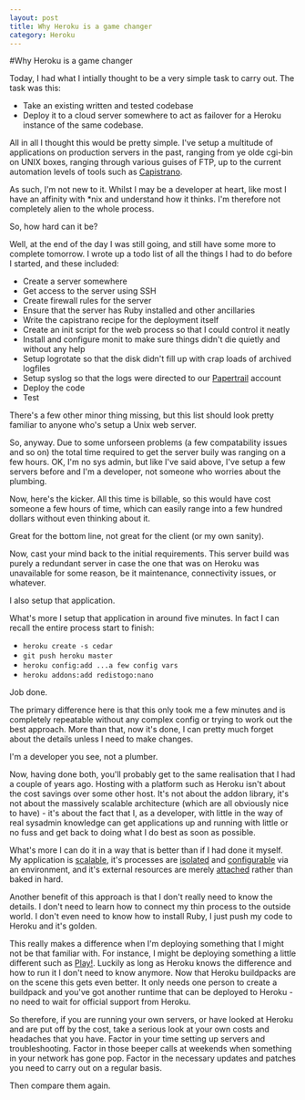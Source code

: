 ```yaml
---
layout: post
title: Why Heroku is a game changer
category: Heroku
---
```

#Why Heroku is a game changer

Today, I had what I intially thought to be a very simple task to carry
out.  The task was this:

* Take an existing written and tested codebase
* Deploy it to a cloud server somewhere to act as failover for a Heroku
  instance of the same codebase.

All in all I thought this would be pretty simple.  I've setup a
multitude of applications on production servers in the past, ranging
from ye olde cgi-bin on UNIX boxes, ranging through various guises of
FTP, up to the current automation levels of tools such as [Capistrano](https://github.com/capistrano/capistrano).

As such, I'm not new to it.  Whilst I may be a developer at heart, like
most I have an affinity with *nix and understand how it thinks.  I'm
therefore not completely alien to the whole process.

So, how hard can it be?

Well, at the end of the day I was still going, and still have some more
to complete tomorrow. I wrote up a todo list of all the things I had to
do before I started, and these included:

* Create a server somewhere
* Get access to the server using SSH
* Create firewall rules for the server
* Ensure that the server has Ruby installed and other ancillaries
* Write the capistrano recipe for the deployment itself
* Create an init script for the web process so that I could control it
  neatly
* Install and configure monit to make sure things didn't die quietly and
  without any help
* Setup logrotate so that the disk didn't fill up with crap loads of
  archived logfiles
* Setup syslog so that the logs were directed to our [Papertrail](https://papertrailapp.com/) account
* Deploy the code
* Test

There's a few other minor thing missing, but this list should look
pretty familiar to anyone who's setup a Unix web server.

So, anyway.  Due to some unforseen problems (a few compatability issues
and so on) the total time required to get the server buily was ranging
on a few hours.  OK, I'm no sys admin, but like I've said above, I've
setup a few servers before and I'm a developer, not someone who worries
about the plumbing.

Now, here's the kicker.  All this time is billable, so this would have
cost someone a few hours of time, which can easily range into a few
hundred dollars without even thinking about it.

Great for the bottom line, not great for the client (or my own sanity).

Now, cast your mind back to the initial requirements.  This server build
was purely a redundant server in case the one that was on Heroku was
unavailable for some reason, be it maintenance, connectivity issues, or
whatever.

I also setup that application.

What's more I setup that application in around five minutes.  In fact I
can recall the entire process start to finish:

* `heroku create -s cedar`
* `git push heroku master`
* `heroku config:add ...a few config vars`
* `heroku addons:add redistogo:nano`

Job done.

The primary difference here is that this only took me a few minutes and
is completely repeatable without any complex config or trying to work
out the best approach.  More than that, now it's done, I can pretty much
forget about the details unless I need to make changes.

I'm a developer you see, not a plumber.

Now, having done both, you'll probably get to the same realisation that
I had a couple of years ago.  Hosting with a platform such as Heroku
isn't about the cost savings over some other host.  It's not about the
addon library, it's not about the massively scalable architecture (which
are all obviously nice to have) - it's about the fact that I, as a
developer, with little in the way of real sysadmin knowledge can get
applications up and running with little or no fuss and get back to doing
what I do best as soon as possible.

What's more I can do it in a way that is better than if I had done it
myself.  My application is [scalable](http://www.12factor.net/concurrency), it's processes are [isolated](http://www.12factor.net/processes) and
[configurable](http://www.12factor.net/config) via an environment, and it's external resources are merely
[attached](http://www.12factor.net/backing-services) rather than baked in hard.

Another benefit of this approach is that I don't really need to know the
details.  I don't need to learn how to connect my thin process to the
outside world.  I don't even need to know how to install Ruby, I just
push my code to Heroku and it's golden.  

This really makes a difference when I'm deploying something that I might 
not be that familiar with. For instance, I might be deploying something 
a little different such as [Play!](http://www.playframework.org/).  Luckily as long as Heroku
knows the difference and how to run it I don't need to know anymore.
Now that Heroku buildpacks are on the scene this gets even better.  It
only needs one person to create a buildpack and you've got another
runtime that can be deployed to Heroku - no need to wait for official
support from Heroku.

So therefore, if you are running your own servers, or have looked at
Heroku and are put off by the cost, take a serious look at your own
costs and headaches that you have.  Factor in your time setting up
servers and troubleshooting.  Factor in those beeper calls at weekends
when something in your network has gone pop.  Factor in the necessary
updates and patches you need to carry out on a regular basis.

Then compare them again.
